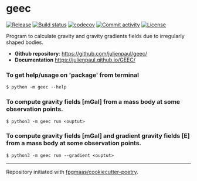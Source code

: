 # geec

[![Release](https://img.shields.io/github/v/release/julienpaul/geec)](https://img.shields.io/github/v/release/julienpaul/geec)
[![Build status](https://img.shields.io/github/actions/workflow/status/julienpaul/geec/main.yml?branch=main)](https://github.com/julienpaul/geec/actions/workflows/main.yml?query=branch%3Amain)
[![codecov](https://codecov.io/gh/julienpaul/geec/branch/main/graph/badge.svg)](https://codecov.io/gh/julienpaul/geec)
[![Commit activity](https://img.shields.io/github/commit-activity/m/julienpaul/geec)](https://img.shields.io/github/commit-activity/m/julienpaul/geec)
[![License](https://img.shields.io/github/license/julienpaul/geec)](https://img.shields.io/github/license/julienpaul/geec)

Program to calculate gravity and gravity gradients fields due to irregularly shaped bodies.

- **Github repository**: <https://github.com/julienpaul/geec/>  
- **Documentation** <https://julienpaul.github.io/GEEC/>


### To get help/usage on 'package' from terminal
```
$ python -m geec --help
```

### To compute gravity fields [mGal] from a mass body at some observation points.
```
$ python3 -m geec run <ouptut>
```

### To compute gravity fields [mGal] and gradient gravity fields [E] from a mass body at some observation points.
```
$ python3 -m geec run --gradient <ouptut>
```

<!--
## Installation

### Installation using Poetry

- Install [Poetry](https://python-poetry.org/docs/#installation)

- clone git repo:

  ```shell
  git clone https://github.com/julienpaul/geec.git
  cd geec
  poetry install
  ```

## Getting started with your project

First, create a repository on GitHub with the same name as this project, and then run the following commands:

``` bash
git init -b main
git add .
git commit -m "init commit"
git remote add origin git@github.com:julienpaul/geec.git
git push -u origin main
```

Finally, install the environment and the pre-commit hooks with

```bash
make install
```

You are now ready to start development on your project! The CI/CD
pipeline will be triggered when you open a pull request, merge to main,
or when you create a new release.

To finalize the set-up for publishing to PyPi or Artifactory, see
[here](https://fpgmaas.github.io/cookiecutter-poetry/features/publishing/#set-up-for-pypi).
For activating the automatic documentation with MkDocs, see
[here](https://fpgmaas.github.io/cookiecutter-poetry/features/mkdocs/#enabling-the-documentation-on-github).
To enable the code coverage reports, see [here](https://fpgmaas.github.io/cookiecutter-poetry/features/codecov/).

## Releasing a new version

- Create an API Token on [Pypi](https://pypi.org/).
- Add the API Token to your projects secrets with the name `PYPI_TOKEN` by visiting
[this page](https://github.com/julienpaul/geec/settings/secrets/actions/new).
- Create a [new release](https://github.com/julienpaul/geec/releases/new) on Github.
Create a new tag in the form ``*.*.*``.

For more details, see [here](https://fpgmaas.github.io/cookiecutter-poetry/features/cicd/#how-to-trigger-a-release).

-->
---

Repository initiated with [fpgmaas/cookiecutter-poetry](https://github.com/fpgmaas/cookiecutter-poetry).
